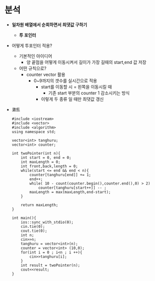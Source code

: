 
# 분석

- **일차원 배열에서 순회하면서 최댓값 구하기**
    - **투 포인터**
- 어떻게 투포인터 적용?
    - 기본적인 아이디어
        - 양 끝점을 어떻게 이동시켜서 길이가 가장 길때의 start,end 값 저장
    - 어떤 규칙으로?
        - counter vector 활용
            - 0~9까지의 갯수를 실시간으로 적용
                - start를 이동할 시 = 왼쪽을 이동시킬 때
                    - 기존 start 부분의 counter 1 감소시키는 방식
                - 이렇게 두 종류 일 때만 최댓값 갱신
- **코드**
    
    ```tsx
    #include <iostream>
    #include <vector>
    #include <algorithm>
    using namespace std;
    
    vector<int> tanghuru;
    vector<int> counter;
    
    int twoPointer(int n){
        int start = 0, end = 0;
        int maxLength = 0;
        int front,back,length = 0;
        while(start <= end && end < n){
            counter[tanghuru[end]] += 1;
            end++;
            while( 10 - count(counter.begin(),counter.end(),0) > 2)
                counter[tanghuru[start++]] -- ;
            maxLength = max(maxLength,end-start);
        }
    
        return maxLength;
    }
    
    int main(){
        ios::sync_with_stdio(0);
        cin.tie(0);
        cout.tie(0);
        int n;
        cin>>n;
        tanghuru = vector<int>(n);
        counter = vector<int> (10,0);
        for(int i = 0 ; i<n ; i ++){
            cin>>tanghuru[i];
        }
        int result = twoPointer(n);
        cout<<result;
    }
    ```